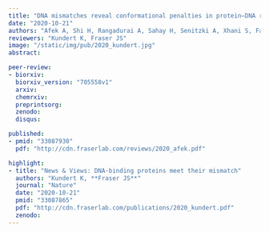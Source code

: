 ```yaml
---
title: "DNA mismatches reveal conformational penalties in protein–DNA recognition"
date: "2020-10-21"
authors: "Afek A, Shi H, Rangadurai A, Sahay H, Senitzki A, Xhani S, Fang M, Salinas R, Mielko Z, Pufall MA, Poon GMK, Haran TE, Schumacher MA, Al-Hashimi HM, and Gordân R"
reviewers: "Kundert K, Fraser JS"
image: "/static/img/pub/2020_kundert.jpg"
abstract:

peer-review:
- biorxiv:
  biorxiv_version: "705558v1"
  arxiv:
  chemrxiv:
  preprintsorg:
  zenodo:
  disqus:

published:
- pmid: "33087930"
  pdf: "http://cdn.fraserlab.com/reviews/2020_afek.pdf"

highlight:
- title: "News & Views: DNA-binding proteins meet their mismatch"
  authors: "Kundert K, **Fraser JS**"
  journal: "Nature"
  date: "2020-10-21"
  pmid: "33087865"
  pdf: "http://cdn.fraserlab.com/publications/2020_kundert.pdf"
  zenodo:
---
```

